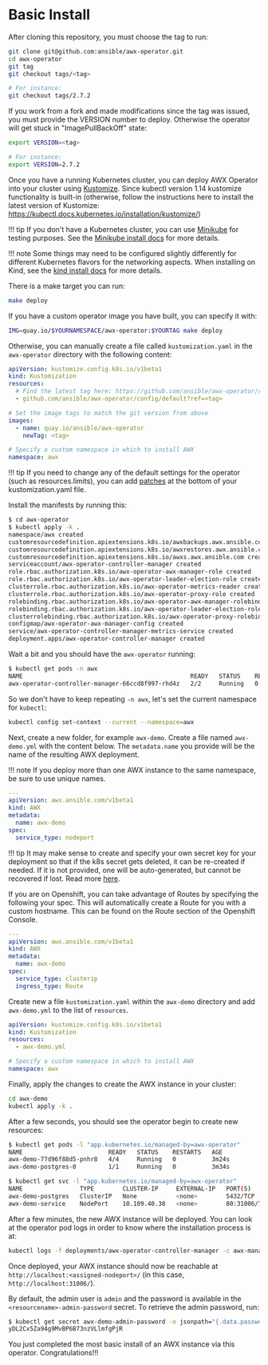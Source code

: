 # Basic Install

After cloning this repository, you must choose the tag to run:

```sh
git clone git@github.com:ansible/awx-operator.git
cd awx-operator
git tag
git checkout tags/<tag>

# For instance:
git checkout tags/2.7.2
```

If you work from a fork and made modifications since the tag was issued, you must provide the VERSION number to deploy. Otherwise the operator will get stuck in "ImagePullBackOff" state:

```sh
export VERSION=<tag>

# For instance:
export VERSION=2.7.2
```

Once you have a running Kubernetes cluster, you can deploy AWX Operator into your cluster using [Kustomize](https://kubectl.docs.kubernetes.io/guides/introduction/kustomize/). Since kubectl version 1.14 kustomize functionality is built-in (otherwise, follow the instructions here to install the latest version of Kustomize: <https://kubectl.docs.kubernetes.io/installation/kustomize/>)

!!! tip
    If you don't have a Kubernetes cluster, you can use [Minikube](https://minikube.sigs.k8s.io/docs/) for testing purposes. See the [Minikube install docs](./creating-a-minikube-cluster-for-testing.md) for more details.

!!! note
    Some things may need to be configured slightly differently for different Kubernetes flavors for the networking aspects. When installing on Kind, see the [kind install docs](./kind-install.md) for more details.

There is a make target you can run:

```sh
make deploy
```

If you have a custom operator image you have built, you can specify it with:

```sh
IMG=quay.io/$YOURNAMESPACE/awx-operator:$YOURTAG make deploy
```

Otherwise, you can manually create a file called `kustomization.yaml` in the `awx-operator` directory with the following content:

```yaml
apiVersion: kustomize.config.k8s.io/v1beta1
kind: Kustomization
resources:
  # Find the latest tag here: https://github.com/ansible/awx-operator/releases
  - github.com/ansible/awx-operator/config/default?ref=<tag>

# Set the image tags to match the git version from above
images:
  - name: quay.io/ansible/awx-operator
    newTag: <tag>

# Specify a custom namespace in which to install AWX
namespace: awx
```

!!! tip
    If you need to change any of the default settings for the operator (such as resources.limits), you can add [patches](https://kubectl.docs.kubernetes.io/references/kustomize/kustomization/patches/) at the bottom of your kustomization.yaml file.

Install the manifests by running this:

```sh
$ cd awx-operator
$ kubectl apply -k .
namespace/awx created
customresourcedefinition.apiextensions.k8s.io/awxbackups.awx.ansible.com created
customresourcedefinition.apiextensions.k8s.io/awxrestores.awx.ansible.com created
customresourcedefinition.apiextensions.k8s.io/awxs.awx.ansible.com created
serviceaccount/awx-operator-controller-manager created
role.rbac.authorization.k8s.io/awx-operator-awx-manager-role created
role.rbac.authorization.k8s.io/awx-operator-leader-election-role created
clusterrole.rbac.authorization.k8s.io/awx-operator-metrics-reader created
clusterrole.rbac.authorization.k8s.io/awx-operator-proxy-role created
rolebinding.rbac.authorization.k8s.io/awx-operator-awx-manager-rolebinding created
rolebinding.rbac.authorization.k8s.io/awx-operator-leader-election-rolebinding created
clusterrolebinding.rbac.authorization.k8s.io/awx-operator-proxy-rolebinding created
configmap/awx-operator-awx-manager-config created
service/awx-operator-controller-manager-metrics-service created
deployment.apps/awx-operator-controller-manager created
```

Wait a bit and you should have the `awx-operator` running:

```sh
$ kubectl get pods -n awx
NAME                                               READY   STATUS    RESTARTS   AGE
awx-operator-controller-manager-66ccd8f997-rhd4z   2/2     Running   0          11s
```

So we don't have to keep repeating `-n awx`, let's set the current namespace for `kubectl`:

```sh
kubectl config set-context --current --namespace=awx
```

Next, create a new folder, for example `awx-demo`. Create a file named `awx-demo.yml` with the content below.  The `metadata.name` you provide will be the name of the resulting AWX deployment.

!!! note
    If you deploy more than one AWX instance to the same namespace, be sure to use unique names.

```yaml
---
apiVersion: awx.ansible.com/v1beta1
kind: AWX
metadata:
  name: awx-demo
spec:
  service_type: nodeport
```

!!! tip
    It may make sense to create and specify your own secret key for your deployment so that if the k8s secret gets deleted, it can be re-created if needed.  If it is not provided, one will be auto-generated, but cannot be recovered if lost. Read more [here](../user-guide/admin-user-account-configuration.md#secret-key-configuration).

If you are on Openshift, you can take advantage of Routes by specifying the following your spec. This will automatically create a Route for you with a custom hostname. This can be found on the Route section of the Openshift Console.

```yaml
---
apiVersion: awx.ansible.com/v1beta1
kind: AWX
metadata:
  name: awx-demo
spec:
  service_type: clusterip
  ingress_type: Route
```

Create new a file `kustomization.yaml` within the `awx-demo` directory and add `awx-demo.yml` to the list of `resources`.

```yaml
apiVersion: kustomize.config.k8s.io/v1beta1
kind: Kustomization
resources:
  - awx-demo.yml

# Specify a custom namespace in which to install AWX
namespace: awx
```

Finally, apply the changes to create the AWX instance in your cluster:

```sh
cd awx-demo
kubectl apply -k .
```

After a few seconds, you should see the operator begin to create new resources:

```sh
$ kubectl get pods -l "app.kubernetes.io/managed-by=awx-operator"
NAME                        READY   STATUS    RESTARTS   AGE
awx-demo-77d96f88d5-pnhr8   4/4     Running   0          3m24s
awx-demo-postgres-0         1/1     Running   0          3m34s

$ kubectl get svc -l "app.kubernetes.io/managed-by=awx-operator"
NAME                TYPE        CLUSTER-IP     EXTERNAL-IP   PORT(S)        AGE
awx-demo-postgres   ClusterIP   None           <none>        5432/TCP       4m4s
awx-demo-service    NodePort    10.109.40.38   <none>        80:31006/TCP   3m56s
```

After a few minutes, the new AWX instance will be deployed. You can look at the operator pod logs in order to know where the installation process is at:

```sh
kubectl logs -f deployments/awx-operator-controller-manager -c awx-manager
```

Once deployed, your AWX instance should now be reachable at `http://localhost:<assigned-nodeport>/` (in this case, `http://localhost:31006/`).

By default, the admin user is `admin` and the password is available in the `<resourcename>-admin-password` secret. To retrieve the admin password, run:

```sh
$ kubectl get secret awx-demo-admin-password -o jsonpath="{.data.password}" | base64 --decode ; echo
yDL2Cx5Za94g9MvBP6B73nzVLlmfgPjR
```

You just completed the most basic install of an AWX instance via this operator. Congratulations!!!
